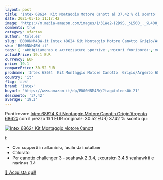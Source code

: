 ```yaml
---
layout: post
title: 'Intex 68624  Kit Montaggio Motore Canott al 37.42 % di sconto'
date: 2021-05-15 11:17:42
image: 'https://m.media-amazon.com/images/I/31We2-I2D9S._SL500_._SL400_.jpg'
comments: true
category: ofertas
author: 'tole.es'
slug: 'B000NNM4BW-it Intex 68624 Kit Montaggio Motore Canotto Grigio/Argento 68624'
sku: 'B000NNM4BW-it'
tags: [ 'Abbigliamento e Attrezzature Sportive','Motori fuoribordo','Motori per imbarcazioni','Nautica','Sport acquatici','Sport e tempo libero','intex', ]
actualPrice: 19.1 EUR
currency: EUR
price: 19.1
comparePrice: 30.52 EUR
prodname: 'Intex 68624  Kit Montaggio Motore Canotto  Grigio/Argento 68624'
country: 'it'
flag: '🇮🇹'
brand: 'Intex'
buyurl: 'https://www.amazon.it/dp/B000NNM4BW/?tag=tolees00-21'
descuento: '37.42'
average: '19.1'
---
```


Puoi trovare [Intex 68624  Kit Montaggio Motore Canotto  Grigio/Argento 68624](https://www.amazon.it/dp/B000NNM4BW/?tag=tolees00-21) con il prezzo 19.1 EUR (originale: 30.52 EUR) 37.42 % sconto qui:

[![Intex 68624  Kit Montaggio Motore Canott](https://m.media-amazon.com/images/I/31We2-I2D9S._SL500_._SL400_.jpg)](https://www.amazon.it/dp/B000NNM4BW/?tag=tolees00-21)

ℹ️:

- Con supporti in alluminio, facile da installare
- Colorato
- Per canotto challenger 3 - seahawk 2.3.4, excursion 3.4.5 seahawk ii e marines 3.4

[🛒 Acquista qui!!](https://www.amazon.it/dp/B000NNM4BW/?tag=tolees00-21)
